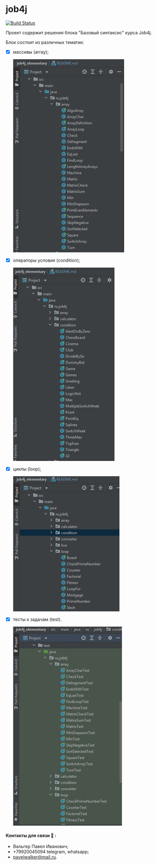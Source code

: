 # job4j

[![Build Status](https://app.travis-ci.com/PavelValger/job4j_elementary.svg?branch=master)](https://app.travis-ci.com/PavelValger/job4j_elementary)

Проект содержит решения блока "Базовый синтаксис" курса Job4j.

Блок состоит из различных тематик:
- [x] массивы (array);

   ![](https://github.com/PavelValger/job4j_elementary/blob/master/images/arrays.jpg)
- [x] операторы условия (condition);

   ![](https://github.com/PavelValger/job4j_elementary/blob/master/images/conditions.jpg)
- [x] циклы (loop);

   ![](https://github.com/PavelValger/job4j_elementary/blob/master/images/cycles.jpg)
- [x] тесты к задачам (test).

  ![](https://github.com/PavelValger/job4j_elementary/blob/master/images/test.jpg)
#### Контакты для связи :calling: :
 * Вальгер Павел Иванович;
 * +79920045094 telegram, whatsapp;
 * pavelwalker@mail.ru.